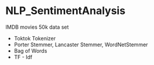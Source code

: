 # NLP_SentimentAnalysis
IMDB movies 50k data set
* Toktok Tokenizer
* Porter Stemmer, Lancaster Stemmer, WordNetStemmer
* Bag of Words
* TF - Idf
